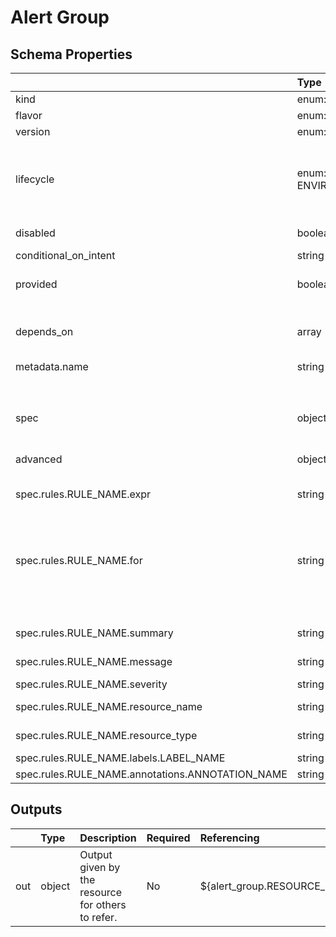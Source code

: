 # Alert Group

## Schema Properties

|                                                  | Type                                     | Description                                                                                                                                                                                   | Required   |
|:-------------------------------------------------|:-----------------------------------------|:----------------------------------------------------------------------------------------------------------------------------------------------------------------------------------------------|:-----------|
| kind                                             | enum: alert_group                        |                                                                                                                                                                                               | Yes        |
| flavor                                           | enum: default                            |                                                                                                                                                                                               | Yes        |
| version                                          | enum: 0.1, latest                        |                                                                                                                                                                                               | Yes        |
| lifecycle                                        | enum: ENVIRONMENT, ENVIRONMENT_BOOTSTRAP | This field describes the phase in which the resource has to be invoked (`ENVIRONMENT` or `ENVIRONMENT_BOOTSTRAP`)                                                                             | No         |
| disabled                                         | boolean                                  | Flag to disable the resource                                                                                                                                                                  | No         |
| conditional_on_intent                            | string                                   |                                                                                                                                                                                               | No         |
| provided                                         | boolean                                  | Flag to tell if the resource should not be provisioned by facets                                                                                                                              | No         |
| depends_on                                       | array                                    | Dependencies on other resources. e.g. application x may depend on mysql                                                                                                                       | No         |
| metadata.name                                    | string                                   | Name of the resource                                                                                                                                                                          | No         |
|                                                  |                                          |     - if not specified, fallback is the `filename`                                                                                                                                            |            |
| spec                                             | object                                   | Specification as per resource types schema                                                                                                                                                    | Yes        |
| advanced                                         | object                                   | Additional fields if any for a particular implementation of a resource                                                                                                                        | No         |
| spec.rules.RULE_NAME.expr                        | string                                   | alert expression                                                                                                                                                                              | No         |
| spec.rules.RULE_NAME.for                         | string                                   | The optional `for` clause causes Prometheus to wait for a certain duration between first encountering a new expression output vector element and counting an alert as firing for this element | No         |
| spec.rules.RULE_NAME.summary                     | string                                   | The summary of the alert rule                                                                                                                                                                 | No         |
| spec.rules.RULE_NAME.message                     | string                                   | The message for the alert rule                                                                                                                                                                | No         |
| spec.rules.RULE_NAME.severity                    | string                                   | The alert rule severity                                                                                                                                                                       | No         |
| spec.rules.RULE_NAME.resource_name               | string                                   | The resource name. Eg: {{ $labels.pod }}                                                                                                                                                      | No         |
| spec.rules.RULE_NAME.resource_type               | string                                   | The resource type. Eg: pod                                                                                                                                                                    | No         |
| spec.rules.RULE_NAME.labels.LABEL_NAME           | string                                   | Label value                                                                                                                                                                                   | No         |
| spec.rules.RULE_NAME.annotations.ANNOTATION_NAME | string                                   | Annotation value                                                                                                                                                                              | No         |

## Outputs

|     | Type   | Description                                       | Required   | Referencing                      |
|:----|:-------|:--------------------------------------------------|:-----------|:---------------------------------|
| out | object | Output given by the resource for others to refer. | No         | ${alert_group.RESOURCE_NAME.out} |


